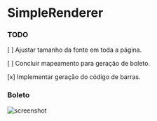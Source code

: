 # SimpleRenderer

### TODO

[ ] Ajustar tamanho da fonte em toda a página.

[ ] Concluir mapeamento para geração de boleto.

[x] Implementar geração do código de barras.

### Boleto

![screenshot](https://github.com/samuelroliveira/SimpleRenderer/blob/master/simpleRendererResult.png)
